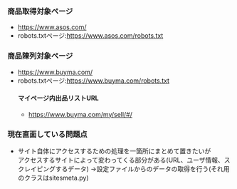 ### 商品取得対象ページ
- https://www.asos.com/
- robots.txtページ:https://www.asos.com/robots.txt

### 商品陳列対象ページ
- https://www.buyma.com/
- robots.txtページ:https://www.buyma.com/robots.txt
    #### マイページ内出品リストURL
    - https://www.buyma.com/my/sell/#/
    
    
### 現在直面している問題点
 - サイト自体にアクセスするための処理を一箇所にまとめて置きたいが <br>
   アクセスするサイトによって変わってくる部分がある(URL、ユーザ情報、スクレイピングするデータ) 
    →設定ファイルからのデータの取得を行う(それ用のクラスはsitesmeta.py)
    